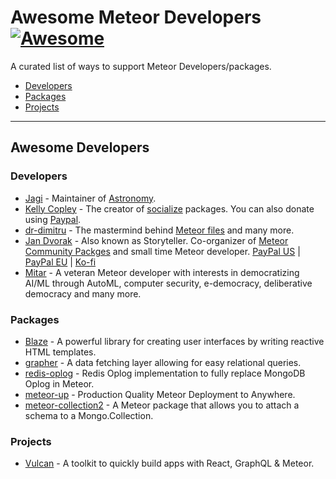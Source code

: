 # Awesome Meteor Developers [![Awesome](https://cdn.rawgit.com/sindresorhus/awesome/d7305f38d29fed78fa85652e3a63e154dd8e8829/media/badge.svg)](https://github.com/sindresorhus/awesome)

A curated list of ways to support Meteor Developers/packages.

- [Developers](#developers)
- [Packages](#packages)
- [Projects](#projects)    
- - -


## Awesome Developers

### Developers

* [Jagi](https://www.patreon.com/jagi/overview) - Maintainer of [Astronomy](https://atmospherejs.com/jagi/astronomy). 
* [Kelly Copley](https://www.patreon.com/user?u=4866588) - The creator of [socialize](https://atmospherejs.com/socialize) packages. You can also donate using [Paypal](https://www.paypal.me/copleykj).
* [dr-dimitru](https://www.patreon.com/dr_dimitru/overview) - The mastermind behind [Meteor files](https://github.com/VeliovGroup/Meteor-Files) and many more.
* [Jan Dvorak](https://www.subscribestar.com/storyteller) - Also known as Storyteller. Co-organizer of [Meteor Community Packges](https://github.com/Meteor-Community-Packages) and small time Meteor developer. [PayPal US](https://paypal.me/JanDvorak) | [PayPal EU](https://paypal.me/JDvorak) | [Ko-fi](https://ko-fi.com/storyteller)
* [Mitar](https://github.com/sponsors/mitar) - A veteran Meteor developer with interests in democratizing AI/ML through AutoML, computer security, e-democracy, deliberative democracy and many more.

### Packages

* [Blaze](https://opencollective.com/blaze) - A powerful library for creating user interfaces by writing reactive HTML templates.
* [grapher](https://opencollective.com/grapher) - A data fetching layer allowing for easy relational queries.
* [redis-oplog](https://opencollective.com/redis-oplog) - Redis Oplog implementation to fully replace MongoDB Oplog in Meteor.
* [meteor-up](https://opencollective.com/meteor-up) - Production Quality Meteor Deployment to Anywhere.
* [meteor-collection2](https://opencollective.com/meteor-collection2) - A Meteor package that allows you to attach a schema to a Mongo.Collection.

### Projects

* [Vulcan](https://opencollective.com/vulcan) - A toolkit to quickly build apps with React, GraphQL & Meteor.
